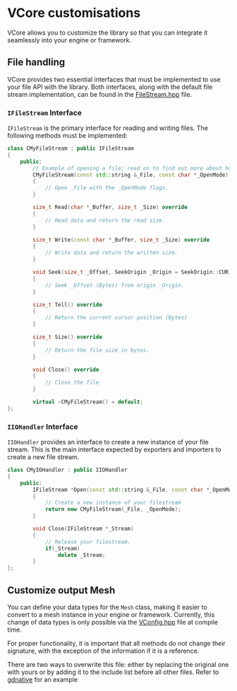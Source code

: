 # VCore customisations

VCore allows you to customize the library so that you can integrate it seamlessly into your engine or framework.

## File handling

VCore provides two essential interfaces that must be implemented to use your file API with the library. Both interfaces, along with the default file stream implementation, can be found in the [FileStream.hpp](../../lib/include/VCore/Misc/FileStream.hpp) file.

### `IFileStream` Interface

`IFileStream` is the primary interface for reading and writing files. The following methods must be implemented:
```c++
class CMyFileStream : public IFileStream
{
    public:
        // Example of opening a file; read on to find out more about how to open files.
        CMyFileStream(const std::string &_File, const char *_OpenMode)
        {
            // Open _File with the _OpenMode flags.
        }

        size_t Read(char *_Buffer, size_t _Size) override
        {
            // Read data and return the read size.
        }

        size_t Write(const char *_Buffer, size_t _Size) override
        {
            // Write data and return the written size.
        }

        void Seek(size_t _Offset, SeekOrigin _Origin = SeekOrigin::CUR) override
        {
            // Seek _Offset (Bytes) from origin _Origin.
        }

        size_t Tell() override
        {
            // Return the current cursor position (Bytes)
        }

        size_t Size() override
        {
            // Return the file size in bytes.
        }

        void Close() override
        {
            // Close the file
        }

        virtual ~CMyFileStream() = default;
};
```

### `IIOHandler` Interface

`IIOHandler` provides an interface to create a new instance of your file stream. This is the main interface expected by exporters and importers to create a new file stream.
```c++
class CMyIOHandler : public IIOHandler
{
    public:
        IFileStream *Open(const std::string &_File, const char *_OpenMode)
        {
            // Create a new instance of your filestream
            return new CMyFileStream(_File, _OpenMode);
        }

        void Close(IFileStream *_Stream)
        {
            // Release your filestream.
            if(_Stream)
                delete _Stream;
        }
};
```

## Customize output Mesh

You can define your data types for the `Mesh` class, making it easier to convert to a mesh instance in your engine or framework. Currently, this change of data types is only possible via the [VConfig.hpp](../../lib/include/VCore/VConfig.hpp) file at compile time.

For proper functionality, it is important that all methods do not change their signature, with the exception of the information if it is a reference.

There are two ways to overwrite this file: either by replacing the original one with yours or by adding it to the include list before all other files. Refer to [gdnative](../../gdnative/CMakeLists.txt) for an example